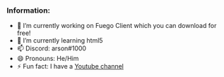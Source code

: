 ### Information:

- 🔭 I’m currently working on Fuego Client which you can download for free!
- 🌱 I’m currently learning html5
- 📫 Discord: arson#1000
- 😄 Pronouns: He/Him
- ⚡ Fun fact: I have a [Youtube channel](https://youtube.com/arsonic)
